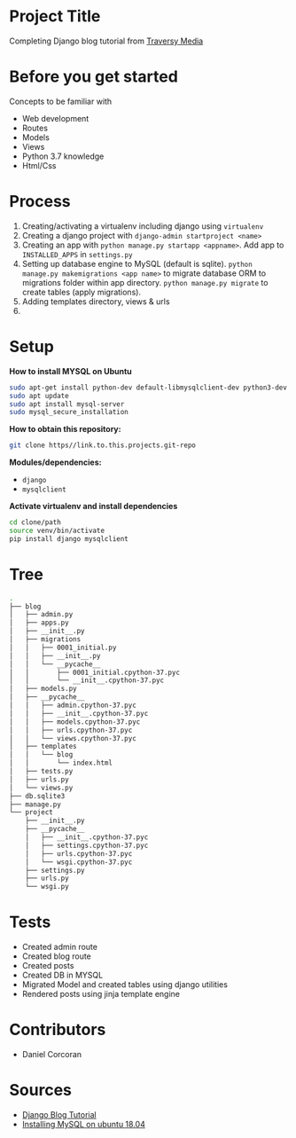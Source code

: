 # Project Title
Completing Django blog tutorial from [Traversy Media](https://www.youtube.com/watch?v=D6esTdOLXh4)

# Before you get started
Concepts to be familiar with
- Web development
- Routes
- Models
- Views
- Python 3.7 knowledge
- Html/Css

# Process
1. Creating/activating a virtualenv including django using `virtualenv`
2. Creating a django project with `django-admin startproject <name>`
3. Creating an app with `python manage.py startapp <appname>`. Add app to `INSTALLED_APPS` in `settings.py`
4. Setting up database engine to MySQL (default is sqlite). `python manage.py makemigrations <app name>` to migrate database ORM to migrations folder within app directory. `python manage.py migrate` to create tables (apply migrations).
5. Adding templates directory, views & urls
6. 

# Setup

**How to install MYSQL on Ubuntu**
```sh
sudo apt-get install python-dev default-libmysqlclient-dev python3-dev
sudo apt update
sudo apt install mysql-server
sudo mysql_secure_installation
```

**How to obtain this repository:**
```sh
git clone https//link.to.this.projects.git-repo
```
**Modules/dependencies:**
- `django`
- `mysqlclient`

**Activate virtualenv and install dependencies**
```sh
cd clone/path
source venv/bin/activate
pip install django mysqlclient
```

# Tree
```sh
.
├── blog
│   ├── admin.py
│   ├── apps.py
│   ├── __init__.py
│   ├── migrations
│   │   ├── 0001_initial.py
│   │   ├── __init__.py
│   │   └── __pycache__
│   │       ├── 0001_initial.cpython-37.pyc
│   │       └── __init__.cpython-37.pyc
│   ├── models.py
│   ├── __pycache__
│   │   ├── admin.cpython-37.pyc
│   │   ├── __init__.cpython-37.pyc
│   │   ├── models.cpython-37.pyc
│   │   ├── urls.cpython-37.pyc
│   │   └── views.cpython-37.pyc
│   ├── templates
│   │   └── blog
│   │       └── index.html
│   ├── tests.py
│   ├── urls.py
│   └── views.py
├── db.sqlite3
├── manage.py
└── project
    ├── __init__.py
    ├── __pycache__
    │   ├── __init__.cpython-37.pyc
    │   ├── settings.cpython-37.pyc
    │   ├── urls.cpython-37.pyc
    │   └── wsgi.cpython-37.pyc
    ├── settings.py
    ├── urls.py
    └── wsgi.py
```

# Tests
- Created admin route
- Created blog route
- Created posts
- Created DB in MYSQL
- Migrated Model and created tables using django utilities
- Rendered posts using jinja template engine

# Contributors
- Daniel Corcoran

# Sources
- [Django Blog Tutorial](https://www.youtube.com/watch?v=D6esTdOLXh4)
- [Installing MySQL on ubuntu 18.04](https://www.digitalocean.com/community/tutorials/how-to-install-mysql-on-ubuntu-18-04)
